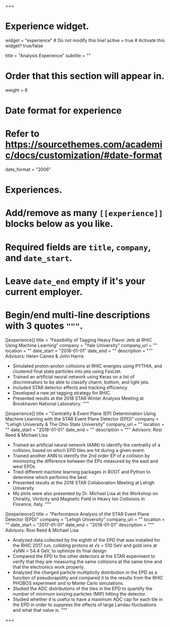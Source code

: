 +++
# Experience widget.
widget = "experience"  # Do not modify this line!
active = true  # Activate this widget? true/false

title = "Analysis Experience"
subtitle = ""

# Order that this section will appear in.
weight = 8

# Date format for experience
#   Refer to https://sourcethemes.com/academic/docs/customization/#date-format
date_format = "2006"

# Experiences.
#   Add/remove as many `[[experience]]` blocks below as you like.
#   Required fields are `title`, `company`, and `date_start`.
#   Leave `date_end` empty if it's your current employer.
#   Begin/end multi-line descriptions with 3 quotes `"""`.
[[experience]]
  title = "Feasibility of Tagging Heavy Flavor Jets at RHIC Using Machine Learning"
  company = "Yale University"
  company_url = ""
  location = ""
  date_start = "2018-01-01"
  date_end = ""
  description = """
  Advisors: Helen Caines & John Harris
  
  * Simulated proton-proton collisions at RHIC energies using PYTHIA, and clustered final state particles into jets using FastJet.
  * Trained an artificial neural network using Keras on a list of discriminators to be able to classify charm, bottom, and light jets.
  * Included STAR detector effects and tracking efficiency.
  * Developed a new jet tagging strategy for RHIC.
  * Presented results at the 2018 STAR Winter Analysis Meeting at Brookhaven National Laboratory.
  """

[[experience]]
  title = "Centrality & Event Plane (EP) Determination Using Machine Learning with the STAR Event Plane Detector (EPD)"
  company = "Lehigh University & The Ohio State University"
  company_url = ""
  location = ""
  date_start = "2018-01-01"
  date_end = ""
  description = """
  Advisors: Rosi Reed & Michael Lisa
  
  * Trained an artificial neural network (ANN) to identify the centrality of a collision, based on which EPD tiles are hit during a given event.
  * Trained another ANN to identify the 2nd order EP of a collision by minimizing the difference between the EPs measured by the east and west EPDs
  * Tried different machine learning packages in ROOT and Python to determine which performs the best.
  * Presented results at the 2018 STAR Collaboration Meeting at Lehigh University
  * My plots were also presented by Dr. Michael Lisa at the Workshop on Chirality, Vorticity and Magnetic Field in Heavy Ion Collisions in Florence, Italy.
  """
  
[[experience]]
  title = "Performance Analysis of the STAR Event Plane Detector (EPD)"
  company = "Lehigh University"
  company_url = ""
  location = ""
  date_start = "2017-01-01"
  date_end = "2018-01-01"
  description = """
  Advisors: Rosi Reed & Michael Lisa
  
  * Analyzed data collected by the eighth of the EPD that was installed for the RHIC 2017 run, colliding protons at √s = 510 GeV and gold ions at √sNN = 54.4 GeV, to optimize its final design
  * Compared the EPD to the other detectors at the STAR experiment to verify that they are measuring the same collisions at the same time and that the electronics work properly.
  * Analyzed the charged particle multiplicity distribution in the EPD as a function of pseudorapidity and compared it to the results from the RHIC PHOBOS experiment and to Monte Carlo simulations.
  * Studied the ADC distributions of the tiles in the EPD to quantify the number of minimum ionizing particles (MIP) hitting the detector.
  * Studied whether it is useful to have a maximum ADC cap for each tile in the EPD in order to suppress the effects of large Landau fluctuations and what that value is.
  """

+++
